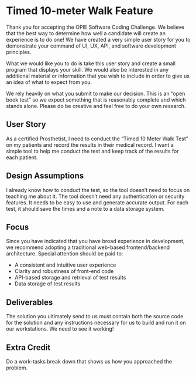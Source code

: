 # Timed 10-meter Walk Feature

Thank you for accepting the OPIE Software Coding Challenge.  We believe that
the best way to determine how well a candidate will create an experience is to
do one!  We have created a very simple user story for you to demonstrate your
command of UI, UX, API, and software development principles.

What we would like you to do is take this user story and create a small program
that displays your skill.  We would also be interested in any additional
material or information that you wish to include in order to give us an idea of
what to expect from you.

We rely heavily on what you submit to make our decision. This is an “open book
test” so we expect something that is reasonably complete and which stands
alone.  Please do be creative and feel free to do your own research.

## User Story

As a certified Prosthetist, I need to conduct the “Timed 10 Meter Walk Test” on
my patients and record the results in their medical record.  I want a simple
tool to help me conduct the test and keep track of the results for each
patient.

## Design Assumptions

I already know how to conduct the test, so the tool doesn’t need to focus on
teaching me about it. The tool doesn’t need any authentication or security
features. It needs to be easy to use and generate accurate output.  For each
test, it should save the times and a note to a data storage system.

## Focus

Since you have indicated that you have broad experience in development, we
recommend adopting a traditional web-based frontend/backend architecture.
Special attention should be paid to:

- A consistent and intuitive user experience
- Clarity and robustness of front-end code
- API-based storage and retrieval of test results
- Data storage of test results

## Deliverables

The solution you ultimately send to us must contain both the source code for
the solution and any instructions necessary for us to build and run it on our
workstations. We need to see it working!

## Extra Credit

Do a work-tasks break down that shows us how you approached the problem.
